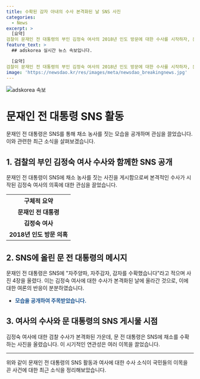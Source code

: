 ```yaml
---
title: 수확된 감자 아내의 수사 본격화된 날 SNS 사진
categories:
  - News
excerpt: >
  [요약]
검찰이 문재인 전 대통령의 부인 김정숙 여사의 2018년 인도 방문에 대한 수사를 시작하자, 문 전 대통령은 페이스북에 자기들의 밭에서 채소를 수확한 사진을 올려 논란을 빚은 김 여사와 관련한 폭로를 피해보려는 듯한 태도를 보였다. 김 여사는 배현진 의원을 고소하고, 윤건영 의원실은 김 여사의 기내식 비용에 대한 논란을 반박하는 등 2018년 인도 방문과 관련된 의혹이 계속 악화되고 있다.
feature_text: >
  ## adskorea 실시간 뉴스 속보입니다.

  [요약]
검찰이 문재인 전 대통령의 부인 김정숙 여사의 2018년 인도 방문에 대한 수사를 시작하자, 문 전 대통령은 페이스북에 자기들의 밭에서 채소를 수확한 사진을 올려 논란을 빚은 김 여사와 관련한 폭로를 피해보려는 듯한 태도를 보였다. 김 여사는 배현진 의원을 고소하고, 윤건영 의원실은 김 여사의 기내식 비용에 대한 논란을 반박하는 등 2018년 인도 방문과 관련된 의혹이 계속 악화되고 있다.
image: 'https://newsdao.kr/res/images/meta/newsdao_breakingnews.jpg'
---
```


<p><img src="https://newsdao.kr/res/images/meta/newsdao_breakingnews.jpg" alt="adskorea 속보" /></p>

<h1>문재인 전 대통령 SNS 활동</h1>

<p data-ke-size="size16">문재인 전 대통령은 SNS를 통해 채소 농사를 짓는 모습을 공개하며 관심을 끌었습니다. 이와 관련한 최근 소식을 살펴보겠습니다.</p>

<h2 data-ke-size="size26">1. 검찰의 부인 김정숙 여사 수사와 함께한 SNS 공개</h2>

<p data-ke-size="size16">문재인 전 대통령이 SNS에 채소 농사를 짓는 사진을 게시함으로써 본격적인 수사가 시작된 김정숙 여사의 의혹에 대한 관심을 끌었습니다.</p>

<table>
    <tr>
        <th>구체적 요약</th>
    </tr>
    <tr>
        <td style="text-align: center; height: 17px;"><b>문재인 전 대통령</b></td>
    </tr>
    <tr>
        <td style="text-align: center; height: 17px;"><b>김정숙 여사</b></td>
    </tr>
    <tr>
        <td style="text-align: center; height: 17px;"><b>2018년 인도 방문 의혹</b></td>
    </tr>
</table>

<h2 data-ke-size="size26">2. SNS에 올린 문 전 대통령의 메시지</h2>

<p data-ke-size="size16">문재인 전 대통령은 SNS에 "자주양파, 자주감자, 감자를 수확했습니다"라고 적으며 사진 4장을 올렸다. 이는 김정숙 여사에 대한 수사가 본격화된 날에 올라간 것으로, 이에 대한 여론의 반응이 분분하였습니다.</p>

<ul>
    <li><b><span style="color: #1a5490;">모습을 공개하여 주목받았습니다.</span></b></li>
</ul>

<h2 data-ke-size="size26">3. 여사의 수사와 문 대통령의 SNS 게시물 시점</h2>

<p data-ke-size="size16">김정숙 여사에 대한 검찰 수사가 본격화된 가운데, 문 전 대통령은 SNS에 채소를 수확하는 사진을 올렸습니다. 이 시기적인 연관성은 여러 이목을 끌었습니다.</p>

<hr>

<p data-ke-size="size16">위와 같이 문재인 전 대통령의 SNS 활동과 여사에 대한 수사 소식이 국민들의 이목을 끈 사건에 대한 최근 소식을 정리해보았습니다.</p>

